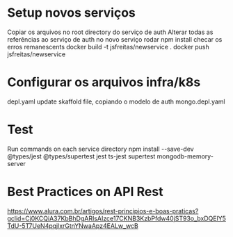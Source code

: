 # Setup novos serviços
Copiar os arquivos no root directory do serviço de auth
Alterar todas as referências ao serviço de auth no novo serviço
rodar npm install
checar os erros remanescents
docker build -t jsfreitas/newservice .
docker push jsfreitas/newservice 

# Configurar os arquivos infra/k8s
depl.yaml
update skaffold file, copiando o modelo de auth
mongo.depl.yaml

# Test
Run commands on each service directory npm install --save-dev @types/jest @types/supertest jest ts-jest supertest mongodb-memory-server

# Best Practices on API Rest
https://www.alura.com.br/artigos/rest-principios-e-boas-praticas?gclid=Cj0KCQiA37KbBhDgARIsAIzce17CKNB3KzbPfdw40jST93o_bxDQElY5TdU-5T7UeN4pqjlxrGtnYNwaApz4EALw_wcB
